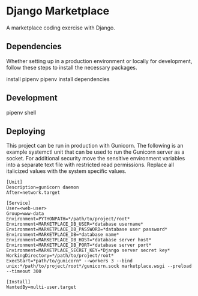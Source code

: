 # Django Marketplace
A marketplace coding exercise with Django.

## Dependencies
Whether setting up in a production environment or locally for development, follow these steps to install the necessary packages.

install pipenv
pipenv install dependencies

## Development
pipenv shell


## Deploying
This project can be run in production with Gunicorn. The following is an example systemctl unit that can be used to run the Gunicorn server as a socket. For additional security move the sensitive environment variables into a separate text file with restricted read permissions. Replace all italicized values with the system specific values.

```
[Unit]
Description=gunicorn daemon
After=network.target

[Service]
User=<web-user>
Group=www-data
Environment=PYTHONPATH=*/path/to/project/root*
Environment=MARKETPLACE_DB_USER=*database username*
Environment=MARKETPLACE_DB_PASSWORD=*database user password*
Environment=MARKETPLACE_DB=*database name*
Environment=MARKETPLACE_DB_HOST=*database server host*
Environment=MARKETPLACE_DB_PORT=*database server port*
Environment=MARKETPLACE_SECRET_KEY=*Django server secret key*
WorkingDirectory=*/path/to/project/root*
ExecStart=*path/to/gunicorn* --workers 3 --bind unix:*/path/to/project/root*/gunicorn.sock marketplace.wsgi --preload --timeout 300

[Install]
WantedBy=multi-user.target
```

